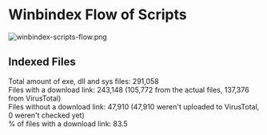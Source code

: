 # Winbindex Flow of Scripts

![winbindex-scripts-flow.png](winbindex-scripts-flow.png)

## Indexed Files

<!--FileStats-->
Total amount of exe, dll and sys files: 291,058  
Files with a download link: 243,148 (105,772 from the actual files, 137,376 from VirusTotal)  
Files without a download link: 47,910 (47,910 weren't uploaded to VirusTotal, 0 weren't checked yet)  
% of files with a download link: 83.5  
<!--/FileStats-->

